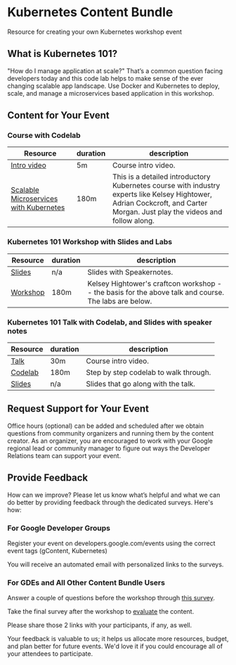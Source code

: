 # Kubernetes Content Bundle
Resource for creating your own Kubernetes workshop event

## What is Kubernetes 101?
"How do I manage application at scale?" That’s a common question facing developers today and this code lab helps to make sense of the ever changing scalable app landscape.  Use Docker and Kubernetes to deploy, scale, and manage a microservices based application in this workshop.

## Content for Your Event

### Course with Codelab

| Resource  | duration | description | 
| --- | --- | --- |
| [Intro video](https://www.youtube.com/watch?v=T59RtLov9E0) | 5m | Course intro video. |
| [Scalable Microservices with Kubernetes](https://www.udacity.com/course/scalable-microservices-with-kubernetes--ud615) | 180m | This is a detailed introductory Kubernetes course with industry experts like Kelsey Hightower, Adrian Cockcroft, and Carter Morgan. Just play the videos and follow along. |

### Kubernetes 101 Workshop with Slides and Labs

| Resource  | duration | description | 
| --- | --- | --- |
| [Slides](https://docs.google.com/presentation/d/1n3avmL5GCYCYJEr8pLFBKe0wzvoOiUV2vxyW_pYFL5s/edit?usp=sharing) | n/a | Slides with Speakernotes. |
| [Workshop](workshop)  | 180m | Kelsey Hightower's craftcon workshop -- the basis for the above talk and course.  The labs are below.  |

### Kubernetes 101 Talk with Codelab, and Slides with speaker notes

| Resource  | duration | description | 
| --- | --- | --- |
| [Talk](https://www.youtube.com/watch?v=21hXNReWsUU) | 30m | Course intro video. |
| [Codelab](https://codelabs.developers.google.com/codelabs/cloud-orchestrate-with-kubernetes/#0) | 180m | Step by step codelab to walk through. |
| [Slides](https://docs.google.com/presentation/d/13SsyxNXnb2pB05LOdjtgBNjARD_qw9Dl0FLZeAlQbKA/edit?usp=sharing) | n/a | Slides that go along with the talk. |

## Request Support for Your Event

Office hours (optional) can be added and scheduled after we obtain questions from community organizers and running them by the content creator. As an organizer, you are encouraged to work with your Google regional lead or community manager to figure out ways the Developer Relations team can support your event. 

## Provide Feedback

How can we improve? Please let us know what’s helpful and what we can do better by providing feedback through the dedicated surveys. Here's how:

### For Google Developer Groups

Register your event on developers.google.com/events using the correct event tags (gContent, Kubernetes)

You will receive an automated email with  personalized links to the surveys.

### For GDEs and All Other Content Bundle Users

Answer a couple of questions before the workshop through [this survey](https://docs.google.com/a/google.com/forms/d/1CJ4Q0Ai8R84dHazOV5rNH34nFyWOGiEk7lthQudbKpA/).
 
Take the final survey after the workshop to [evaluate](https://docs.google.com/a/google.com/forms/d/1689NhgwHNfhd6p8dOSlc6xHBU3OR-OBbapGJp6PHHps/edit) the content. 

Please share those 2 links with your participants, if any, as well.

Your feedback is valuable to us; it helps us allocate more resources, budget, and plan better for future events. We'd love it if you could encourage all of your attendees to participate. 
